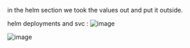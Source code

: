 in the helm section we took the values out and put it outside.

helm deployments and svc :
![image](https://github.com/user-attachments/assets/502be10d-ace2-4fd8-aa7e-64c2ec62615a)

![image](https://github.com/user-attachments/assets/fb9b3d8f-8260-4efe-941a-9144644c3a24)

